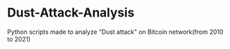# Dust-Attack-Analysis
Python scripts made to analyze "Dust attack" on Bitcoin network(from 2010 to 2021)
